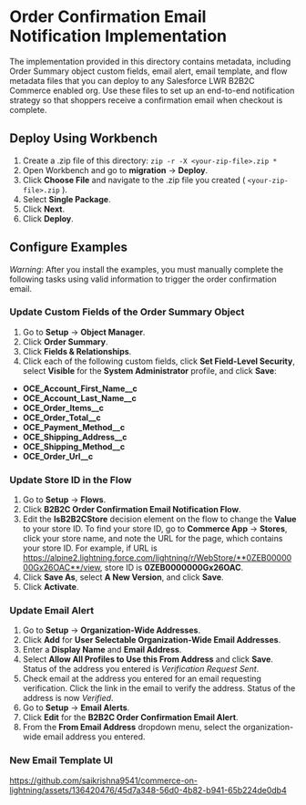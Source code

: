 # Order Confirmation Email Notification Implementation

The implementation provided in this directory contains metadata, including Order Summary object custom fields, email alert, email template, and flow metadata files that you can deploy to any Salesforce LWR B2B2C Commerce enabled org. Use these files to set up an end-to-end notification strategy so that shoppers receive a confirmation email when checkout is complete.

## Deploy Using Workbench

1.  Create a .zip file of this directory:
    `zip -r -X <your-zip-file>.zip *`
2.  Open Workbench and go to **migration** -> **Deploy**.
3.  Click **Choose File** and navigate to the .zip file you created ( `<your-zip-file>.zip` ).
4.  Select **Single Package**.
5.  Click **Next**.
6.  Click **Deploy**.

## Configure Examples

_Warning_: After you install the examples, you must manually complete the following tasks using valid information to trigger the order confirmation email.

### Update Custom Fields of the Order Summary Object

1.  Go to **Setup** -> **Object Manager**.
2.  Click **Order Summary**.
3.  Click **Fields & Relationships**.
4.  Click each of the following custom fields, click **Set Field-Level Security**, select **Visible** for the **System Administrator** profile, and click **Save**:

-   **OCE_Account_First_Name\_\_c**
-   **OCE_Account_Last_Name\_\_c**
-   **OCE_Order_Items\_\_c**
-   **OCE_Order_Total\_\_c**
-   **OCE_Payment_Method\_\_c**
-   **OCE_Shipping_Address\_\_c**
-   **OCE_Shipping_Method\_\_c**
-   **OCE_Order_Url\_\_c** 

### Update Store ID in the Flow

1.  Go to **Setup** -> **Flows**.
2.  Click **B2B2C Order Confirmation Email Notification Flow**.
3.  Edit the **IsB2B2CStore** decision element on the flow to change the **Value** to your store ID. To find your store ID, go to **Commerce App** -> **Stores**, click your store name, and note the URL for the page, which contains your store ID. For example, if URL is https://alpine2.lightning.force.com/lightning/r/WebStore/**0ZEB0000000Gx26OAC**/view, store ID is **0ZEB0000000Gx26OAC**.
4.  Click **Save As**, select **A New Version**, and click **Save**.
5.  Click **Activate**.

### Update Email Alert

1.  Go to **Setup** -> **Organization-Wide Addresses**.
2.  Click **Add** for **User Selectable Organization-Wide Email Addresses**.
3.  Enter a **Display Name** and **Email Address**.
4.  Select **Allow All Profiles to Use this From Address** and click **Save**. Status of the address you entered is _Verification Request Sent_.
5.  Check email at the address you entered for an email requesting verification. Click the link in the email to verify the address. Status of the address is now _Verified_.
6.  Go to **Setup** -> **Email Alerts**.
7.  Click **Edit** for the **B2B2C Order Confirmation Email Alert**.
8.  From the **From Email Address** dropdown menu, select the organization-wide email address you entered.

### New Email Template UI 

https://github.com/saikrishna9541/commerce-on-lightning/assets/136420476/45d7a348-56d0-4b82-b941-65b224de0db4


